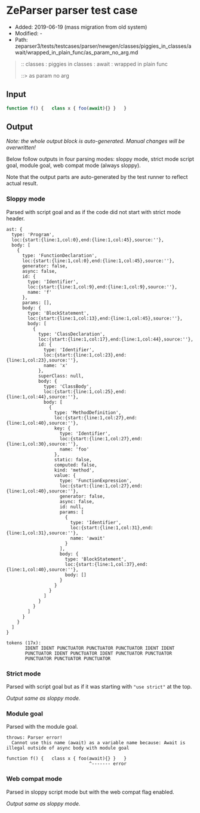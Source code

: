 # ZeParser parser test case

- Added: 2019-06-19 (mass migration from old system)
- Modified: -
- Path: zeparser3/tests/testcases/parser/newgen/classes/piggies_in_classes/await/wrapped_in_plain_func/as_param_no_arg.md

> :: classes : piggies in classes : await : wrapped in plain func
>
> ::> as param no arg

## Input

`````js
function f() {   class x { foo(await){} }   }
`````

## Output

_Note: the whole output block is auto-generated. Manual changes will be overwritten!_

Below follow outputs in four parsing modes: sloppy mode, strict mode script goal, module goal, web compat mode (always sloppy).

Note that the output parts are auto-generated by the test runner to reflect actual result.

### Sloppy mode

Parsed with script goal and as if the code did not start with strict mode header.

`````
ast: {
  type: 'Program',
  loc:{start:{line:1,col:0},end:{line:1,col:45},source:''},
  body: [
    {
      type: 'FunctionDeclaration',
      loc:{start:{line:1,col:0},end:{line:1,col:45},source:''},
      generator: false,
      async: false,
      id: {
        type: 'Identifier',
        loc:{start:{line:1,col:9},end:{line:1,col:9},source:''},
        name: 'f'
      },
      params: [],
      body: {
        type: 'BlockStatement',
        loc:{start:{line:1,col:13},end:{line:1,col:45},source:''},
        body: [
          {
            type: 'ClassDeclaration',
            loc:{start:{line:1,col:17},end:{line:1,col:44},source:''},
            id: {
              type: 'Identifier',
              loc:{start:{line:1,col:23},end:{line:1,col:23},source:''},
              name: 'x'
            },
            superClass: null,
            body: {
              type: 'ClassBody',
              loc:{start:{line:1,col:25},end:{line:1,col:44},source:''},
              body: [
                {
                  type: 'MethodDefinition',
                  loc:{start:{line:1,col:27},end:{line:1,col:40},source:''},
                  key: {
                    type: 'Identifier',
                    loc:{start:{line:1,col:27},end:{line:1,col:30},source:''},
                    name: 'foo'
                  },
                  static: false,
                  computed: false,
                  kind: 'method',
                  value: {
                    type: 'FunctionExpression',
                    loc:{start:{line:1,col:27},end:{line:1,col:40},source:''},
                    generator: false,
                    async: false,
                    id: null,
                    params: [
                      {
                        type: 'Identifier',
                        loc:{start:{line:1,col:31},end:{line:1,col:31},source:''},
                        name: 'await'
                      }
                    ],
                    body: {
                      type: 'BlockStatement',
                      loc:{start:{line:1,col:37},end:{line:1,col:40},source:''},
                      body: []
                    }
                  }
                }
              ]
            }
          }
        ]
      }
    }
  ]
}

tokens (17x):
       IDENT IDENT PUNCTUATOR PUNCTUATOR PUNCTUATOR IDENT IDENT
       PUNCTUATOR IDENT PUNCTUATOR IDENT PUNCTUATOR PUNCTUATOR
       PUNCTUATOR PUNCTUATOR PUNCTUATOR
`````

### Strict mode

Parsed with script goal but as if it was starting with `"use strict"` at the top.

_Output same as sloppy mode._

### Module goal

Parsed with the module goal.

`````
throws: Parser error!
  Cannot use this name (await) as a variable name because: Await is illegal outside of async body with module goal

function f() {   class x { foo(await){} }   }
                               ^------- error
`````


### Web compat mode

Parsed in sloppy script mode but with the web compat flag enabled.

_Output same as sloppy mode._
